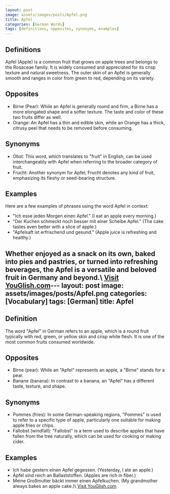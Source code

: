 ```yaml
---
layout: post
image: assets/images/posts/Apfel.png
title: Apfel
categories: [German Words]
tags: [definitions, opposites, synonyms, examples]
---
```


## Definitions
Apfel (Apple) is a common fruit that grows on apple trees and belongs to the Rosaceae family. It is widely consumed and appreciated for its crisp texture and natural sweetness. The outer skin of an Apfel is generally smooth and ranges in color from green to red, depending on its variety.

## Opposites
- Birne (Pear): While an Apfel is generally round and firm, a Birne has a more elongated shape and a softer texture. The taste and color of these two fruits differ as well.
- Orange: An Apfel has a thin and edible skin, while an Orange has a thick, citrusy peel that needs to be removed before consuming.

## Synonyms
- Obst: This word, which translates to "fruit" in English, can be used interchangeably with Apfel when referring to the broader category of fruit.
- Frucht: Another synonym for Apfel, Frucht denotes any kind of fruit, emphasizing its fleshy or seed-bearing structure.

## Examples
Here are a few examples of phrases using the word Apfel in context:

- "Ich esse jeden Morgen einen Apfel." (I eat an apple every morning.)
- "Der Kuchen schmeckt noch besser mit einer Scheibe Apfel." (The cake tastes even better with a slice of apple.)
- "Apfelsaft ist erfrischend und gesund." (Apple juice is refreshing and healthy.)

Whether enjoyed as a snack on its own, baked into pies and pastries, or turned into refreshing beverages, the Apfel is a versatile and beloved fruit in Germany and beyond.\ <a id="yg-widget-0" class="youglish-widget" data-query="Apfel" data-lang="german" data-components="8412" data-auto-start="0" data-bkg-color="theme_light" data-title="How%20to%20pronounce%20Apfel%20in%20German"  rel="nofollow" href="https://youglish.com">Visit YouGlish.com</a><script async src="https://youglish.com/public/emb/widget.js" charset="utf-8"></script>---
layout: post
image: assets/images/posts/Apfel.png
categories: [Vocabulary]
tags: [German]
title: Apfel
---

## Definition

The word "Apfel" in German refers to an apple, which is a round fruit typically with red, green, or yellow skin and crisp white flesh. It is one of the most common fruits consumed worldwide.

## Opposites

- Birne (pear): While an "Apfel" represents an apple, a "Birne" stands for a pear.
- Banane (banana): In contrast to a banana, an "Apfel" has a different taste, texture, and shape.

## Synonyms

- Pommes (fries): In some German-speaking regions, "Pommes" is used to refer to a specific type of apple, particularly one suitable for making apple fries or chips.
- Fallobst (windfall): "Fallobst" is a term used to describe apples that have fallen from the tree naturally, which can be used for cooking or making cider.

## Examples

- Ich habe gestern einen Apfel gegessen. (Yesterday, I ate an apple.)
- Äpfel sind reich an Ballaststoffen. (Apples are rich in fiber.)
- Meine Großmutter bäckt immer einen Apfelkuchen. (My grandmother always bakes an apple cake.)\ <a id="yg-widget-0" class="youglish-widget" data-query="Apfel" data-lang="german" data-components="8412" data-auto-start="0" data-bkg-color="theme_light" data-title="How%20to%20pronounce%20Apfel%20in%20German"  rel="nofollow" href="https://youglish.com">Visit YouGlish.com</a><script async src="https://youglish.com/public/emb/widget.js" charset="utf-8"></script>